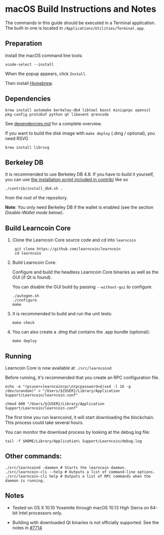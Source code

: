 macOS Build Instructions and Notes
====================================
The commands in this guide should be executed in a Terminal application.
The built-in one is located in `/Applications/Utilities/Terminal.app`.

Preparation
-----------
Install the macOS command line tools:

`xcode-select --install`

When the popup appears, click `Install`.

Then install [Homebrew](https://brew.sh).

Dependencies
----------------------

    brew install automake berkeley-db4 libtool boost miniupnpc openssl pkg-config protobuf python qt libevent qrencode

See [dependencies.md](dependencies.md) for a complete overview.

If you want to build the disk image with `make deploy` (.dmg / optional), you need RSVG

    brew install librsvg

Berkeley DB
-----------
It is recommended to use Berkeley DB 4.8. If you have to build it yourself,
you can use [the installation script included in contrib/](/contrib/install_db4.sh)
like so

```shell
./contrib/install_db4.sh .
```

from the root of the repository.

**Note**: You only need Berkeley DB if the wallet is enabled (see the section *Disable-Wallet mode* below).

Build Learncoin Core
------------------------

1. Clone the Learncoin Core source code and cd into `learncoin`

        git clone https://github.com/learncoin/learncoin
        cd learncoin

2.  Build Learncoin Core:

    Configure and build the headless Learncoin Core binaries as well as the GUI (if Qt is found).

    You can disable the GUI build by passing `--without-gui` to configure.

        ./autogen.sh
        ./configure
        make

3.  It is recommended to build and run the unit tests:

        make check

4.  You can also create a .dmg that contains the .app bundle (optional):

        make deploy

Running
-------

Learncoin Core is now available at `./src/learncoind`

Before running, it's recommended that you create an RPC configuration file.

    echo -e "rpcuser=learncoinrpc\nrpcpassword=$(xxd -l 16 -p /dev/urandom)" > "/Users/${USER}/Library/Application Support/Learncoin/learncoin.conf"

    chmod 600 "/Users/${USER}/Library/Application Support/Learncoin/learncoin.conf"

The first time you run learncoind, it will start downloading the blockchain. This process could take several hours.

You can monitor the download process by looking at the debug.log file:

    tail -f $HOME/Library/Application\ Support/Learncoin/debug.log

Other commands:
-------

    ./src/learncoind -daemon # Starts the learncoin daemon.
    ./src/learncoin-cli --help # Outputs a list of command-line options.
    ./src/learncoin-cli help # Outputs a list of RPC commands when the daemon is running.

Notes
-----

* Tested on OS X 10.10 Yosemite through macOS 10.13 High Sierra on 64-bit Intel processors only.

* Building with downloaded Qt binaries is not officially supported. See the notes in [#7714](https://github.com/learncoin/learncoin/issues/7714)
